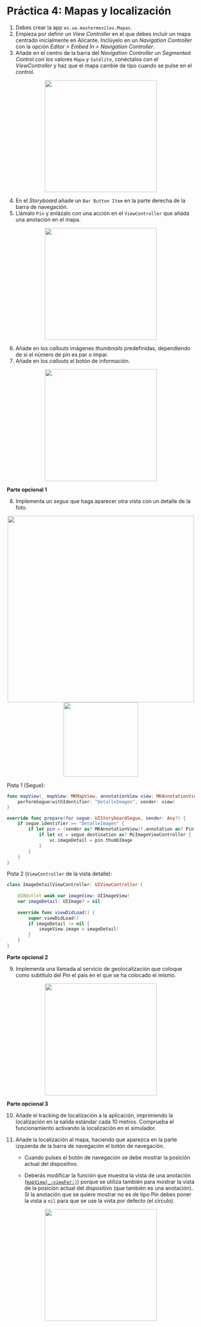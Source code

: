 <!--
Terminan la práctica en unas 1,5 horas + 1 hora de explicación = 2,5 horas
-->


# Práctica 4: Mapas y localización

1. Debes crear la app `es.ua.mastermoviles.Mapas`.
2. Empieza por definir un _View Controller_ en el que debes incluir un
mapa centrado inicialmente en Alicante. Inclúyelo en un _Navigation Controller_ con la
opción _Editor > Embed In > Navigation Controller_.
3. Añade en el centro de la barra del _Navigation Controller_ un
_Segmented Control_ con los valores `Mapa` y `Satélite`, conéctalos
con el _ViewController_ y haz que el mapa cambie de tipo cuando se
pulse en el control.

<p style="text-align:center;">
<img src="imagenes/practica-1.png" width="300px"/>
</p>


4. En el _Storyboard_ añade un `Bar Button Item` en la parte derecha de
la barra de navegación.
5. Llámalo `Pin` y enlázalo con una acción en el `ViewController` que
  añada una anotación en el mapa.

<p style="text-align:center;">
<img src="imagenes/practica-2.png" width="300px"/>
</p>

6. Añade en los _callouts_ imágenes _thumbnails_ predefinidas,
dependiendo de si el número de pin es par o impar.
7. Añade en los _callouts_ el botón de información.

<p style="text-align:center;">
<img src="imagenes/practica-3.png" width="300px"/>
</p>


**Parte opcional 1**

8. Implementa un _segue_ que haga aparecer otra vista con un detalle
  de la foto.

<p style="text-align:center;">
<img src="imagenes/storyboard.png" width="500px"/> 
<img src="imagenes/practica-4.png" width="200px"/>
</p>

Pista 1 (Segue):

```swift
func mapView(_ mapView: MKMapView, annotationView view: MKAnnotationView, calloutAccessoryControlTapped control: UIControl) {
    performSegue(withIdentifier: "DetalleImagen", sender: view)
}

override func prepare(for segue: UIStoryboardSegue, sender: Any?) {
    if segue.identifier == "DetalleImagen" {
        if let pin = (sender as? MKAnnotationView)?.annotation as? Pin {
            if let vc = segue.destination as? MiImageViewController {
                vc.imageDetail = pin.thumbImage
            }
        }
    }
}
```


Pista 2 (`ViewController` de la vista detalle):

```swift
class ImageDetailViewController: UIViewController {
    
    @IBOutlet weak var imageView: UIImageView!
    var imageDetail: UIImage? = nil
    
    override func viewDidLoad() {
        super.viewDidLoad()
        if imageDetail != nil {
            imageView.image = imageDetail!
        }
    }
}
```


**Parte opcional 2**

9. Implementa una llamada al servicio de geolocalización que coloque
   como subtítulo del Pin el país en el que se ha colocado el
   mismo. 

<p style="text-align:center;">
<img src="imagenes/mapa-con-pais.png" width="300px"/>
</p>

**Parte opcional 3**


10. Añade el tracking de localización a la aplicación, imprimiendo la
localización en la salida estándar cada 10 metros. Comprueba el
funcionamiento activando la localización en el simulador.

11. Añade la localización al mapa, haciendo que aparezca en la parte
izquierda de la barra de navegación el botón de navegación.

    - Cuando pulses el botón de navegación se debe mostrar la posición
      actual del dispositivo.

    - Deberás modificar la función que muestra la vista de una
      anotación
      ([`mapView(_:viewFor:)`](https://developer.apple.com/reference/mapkit/mkmapviewdelegate/1452045-mapview))
      porque se utiliza también para mostrar la vista de la posición
      actual del dispositivo (que también es una anotación). Si la
      anotación que se quiere mostrar no es de tipo Pin debes poner la
      vista a `nil` para que se use la vista por defecto (el círculo).
      
<p style="text-align:center;">
<img src="imagenes/localizacion.png" width="300px"/>
</p>


